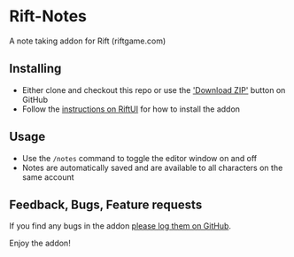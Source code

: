 # Rift-Notes

A note taking addon for Rift (riftgame.com)


## Installing

- Either clone and checkout this repo or use the ['Download ZIP'](https://github.com/stevegood/Rift-Notes/archive/master.zip) button on GitHub
- Follow the [instructions on RiftUI](http://www.riftui.com/forums/faq.php?faq=install) for how to install the addon

## Usage

- Use the ```/notes``` command to toggle the editor window on and off
- Notes are automatically saved and are available to all characters on the same account

## Feedback, Bugs, Feature requests

If you find any bugs in the addon [please log them on GitHub](https://github.com/stevegood/Rift-Notes/issues?state=open).

Enjoy the addon!
